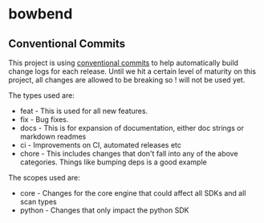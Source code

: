 # bowbend

## Conventional Commits

This project is using [conventional commits](https://www.conventionalcommits.org/en/v1.0.0/) to help automatically build change logs for each release.  Until we hit a certain level of maturity on this project, all changes are allowed to be breaking so ! will not be used yet.

The types used are:

- feat - This is used for all new features.
- fix - Bug fixes.
- docs - This is for expansion of documentation, either doc strings or markdown readmes
- ci - Improvements on CI, automated releases etc
- chore - This includes changes that don't fall into any of the above categories.  Things like bumping deps is a good example


The scopes used are:
- core - Changes for the core engine that could affect all SDKs and all scan types
- python - Changes that only impact the python SDK